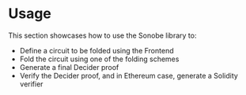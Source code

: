 # Usage
This section showcases how to use the Sonobe library to:
- Define a circuit to be folded using the Frontend
- Fold the circuit using one of the folding schemes
- Generate a final Decider proof
- Verify the Decider proof, and in Ethereum case, generate a Solidity verifier 
